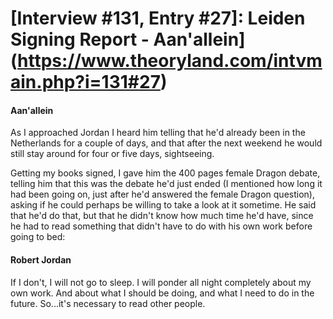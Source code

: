 # [Interview #131, Entry #27]: Leiden Signing Report - Aan'allein](https://www.theoryland.com/intvmain.php?i=131#27)

#### Aan'allein

As I approached Jordan I heard him telling that he'd already been in the Netherlands for a couple of days, and that after the next weekend he would still stay around for four or five days, sightseeing.

Getting my books signed, I gave him the 400 pages female Dragon debate, telling him that this was the debate he'd just ended (I mentioned how long it had been going on, just after he'd answered the female Dragon question), asking if he could perhaps be willing to take a look at it sometime. He said that he'd do that, but that he didn't know how much time he'd have, since he had to read something that didn't have to do with his own work before going to bed:

#### Robert Jordan

If I don't, I will not go to sleep. I will ponder all night completely about my own work. And about what I should be doing, and what I need to do in the future. So...it's necessary to read other people.


